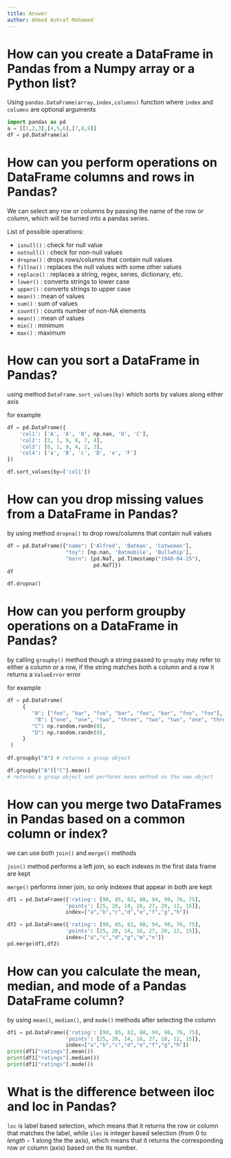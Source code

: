 ```yaml
---
title: Answer
author: Ahmed Ashraf Mohamed
---
```


# How can you create a DataFrame in Pandas from a Numpy array or a Python list?

Using `pandas.DataFrame(array,index,columns)` function where `index` and `columns` are optional arguments
```py
import pandas as pd
a = [[1,2,3],[4,5,6],[7,8,9]]
df = pd.DataFrame(a)
```

# How can you perform operations on DataFrame columns and rows in Pandas?

We can select any row or columns by passing the name of the row or column, which will be turned into a pandas series.

List of possible operations:

- `isnull()` : check for null value 
- `notnull()` : check for non-null values
- `dropna()` : drops rows/columns that contain null values
- `fillna()` : replaces the null values with some other values
- `replace()` : replaces a string, regex, series, dictionary, etc.
- `lower()` : converts strings to lower case
- `upper()` : converts strings to upper case
- `mean()` : mean of values
- `sum()` : sum of values
- `count()` : counts number of non-NA elements
- `mean()` : mean of values
- `min()` : minimum 
- `max()` : maximum

# How can you sort a DataFrame in Pandas?

using method `DataFrame.sort_values(by)` which sorts by values along either axis

for example
```py
df = pd.DataFrame({
    'col1': ['A', 'A', 'B', np.nan, 'D', 'C'],
    'col2': [2, 1, 9, 8, 7, 4],
    'col3': [0, 1, 9, 4, 2, 3],
    'col4': ['a', 'B', 'c', 'D', 'e', 'F']
})

df.sort_values(by=['col1'])
```
# How can you drop missing values from a DataFrame in Pandas?

by using method `dropna()` to drop rows/columns that contain null values

```py
df = pd.DataFrame({"name": ['Alfred', 'Batman', 'Catwoman'],
                   "toy": [np.nan, 'Batmobile', 'Bullwhip'],
                   "born": [pd.NaT, pd.Timestamp("1940-04-25"),
                            pd.NaT]})
df

df.dropna()
```

# How can you perform groupby operations on a DataFrame in Pandas?

by calling `groupby()` method though a string passed to `groupby` may refer to either a column or a row, if the string matches both a column and a row it returns a `ValueError` error

for example
```py
df = pd.DataFrame(
     {
        "A": ["foo", "bar", "foo", "bar", "foo", "bar", "foo", "foo"],
         "B": ["one", "one", "two", "three", "two", "two", "one", "three"],
        "C": np.random.randn(8),
        "D": np.random.randn(8),
     }
 )
 
df.groupby("A") # returns a group object 

df.groupby("A")["C"].mean() 
# returns a group object and performs mean method on the new object
```

# How can you merge two DataFrames in Pandas based on a common column or index?

we can use both `join()` and `merge()` methods

`join()` method performs a left join, so each indexes in the first data frame are kept

`merge()` performs inner join, so only indexes that appear in both are kept


```py
df1 = pd.DataFrame({'rating': [90, 85, 82, 88, 94, 90, 76, 75],
                   'points': [25, 20, 14, 16, 27, 20, 12, 15]},
                   index=["a","b","c","d","e","f","g","h"])

df2 = pd.DataFrame({'rating': [90, 85, 82, 88, 94, 90, 76, 75],
                   'points': [25, 20, 14, 16, 27, 20, 12, 15]},
                   index=["a","c","d","g","m","n"])
pd.merge(df1,df2)
```

# How can you calculate the mean, median, and mode of a Pandas DataFrame column?

by using `mean()`, `median()`, and `mode()` methods after selecting the column

```py
df1 = pd.DataFrame({'rating': [90, 85, 82, 88, 94, 90, 76, 75],
                   'points': [25, 20, 14, 16, 27, 20, 12, 15]},
                   index=["a","b","c","d","e","f","g","h"])
print(df1["ratings"].mean())
print(df1["ratings"].median())
print(df1["ratings"].mode())
```

# What is the difference between iloc and loc in Pandas?

`loc` is label based selection, which means that it returns the row or column that matches the label, while `iloc` is integer based selection (from 0 to $length-1$ along the the axis), which means that it returns the corresponding row or column (axis) based on the its number.




                